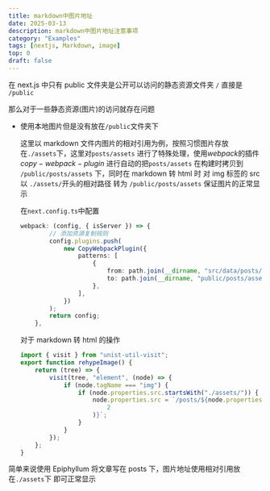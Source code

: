 ```yaml
---
title: markdown中图片地址
date: 2025-03-13
description: markdown中图片地址注意事项
category: "Examples"
tags: [nextjs, Markdown, image]
top: 0
draft: false
---
```


在 next.js 中只有 public 文件夹是公开可以访问的静态资源文件夹 `/` 直接是 `/public`

那么对于一些静态资源(图片)的访问就存在问题

-   使用本地图片但是没有放在`/public`文件夹下

    这里以 markdown 文件内图片的相对引用为例，按照习惯图片存放在`./assets`下，这里对`posts/assets` 进行了特殊处理，使用$webpack$的插件$copy-webpack-plugin$ 进行自动的把`posts/assets` 在构建时拷贝到 `/public/posts/assets` 下，同时在 markdown 转 html 时 对 img 标签的 src 以 `./assets/`开头的相对路径 转为 `/public/posts/assets` 保证图片的正常显示

    在`next.config.ts`中配置

    ```ts
    webpack: (config, { isServer }) => {
            // 添加资源复制规则
            config.plugins.push(
                new CopyWebpackPlugin({
                    patterns: [
                        {
                            from: path.join(__dirname, "src/data/posts/assets"), // 你的原始资源目录
                            to: path.join(__dirname, "public/posts/assets"), // 复制到
                        },
                    ],
                })
            );
            return config;
        },
    ```

    对于 markdown 转 html 的操作

    ```js
    import { visit } from "unist-util-visit";
    export function rehypeImage() {
        return (tree) => {
            visit(tree, "element", (node) => {
                if (node.tagName === "img") {
                    if (node.properties.src.startsWith("./assets/")) {
                        node.properties.src = `/posts/${node.properties.src.slice(
                            2
                        )}`;
                    }
                }
            });
        };
    }
    ```

简单来说使用 Epiphyllum 将文章写在 posts 下，图片地址使用相对引用放在`./assets`下 即可正常显示
